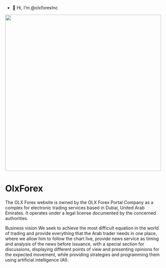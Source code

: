 - 👋 Hi, I’m @olxforexInc
<img src="https://demo.olxforex.com/src/logo-black-mood.jpeg" width="500"/>

# **OlxForex**

The OLX Forex website is owned by the OLX Forex Portal Company as a complex for electronic trading services based in Dubai, United Arab Emirates. It operates under a legal license documented by the concerned authorities.

Business vision We seek to achieve the most difficult equation in the world of trading and provide everything that the Arab trader needs in one place, where we allow him to follow the chart live, provide news service as timing and analysis of the news before issuance, with a special section for discussions, displaying different points of view and presenting opinions for the expected movement, while providing strategies and programming them using artificial intelligence (AI).

<!---
olxforexInc/olxforexInc is a ✨ special ✨ repository because its `README.md` (this file) appears on your GitHub profile.
You can click the Preview link to take a look at your changes.
--->
